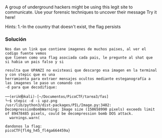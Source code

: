 A group of underground hackers might be using this legit site to communicate. Use your forensic techniques to uncover their message Try it here!

Hints:
1.-In the country that doesn't exist, the flag persists

### Solución

```
Nos dan un link que contiene imagenes de muchos paises, al ver el codigo fuente vemos 
que tienen como una flag asociada cada pais, le pregunte al shat que si habia un pais falso y si

resulta que UPANZI no existeasi que descargo esa imagen en la terminal y con stepic que es una
herramienta para extraer mensajes ocultos mediante esteganografía a las imagenes le paso un comando con
-d para que decodifique:

──(erik㉿kali)-[~/Documentos/PicoCTF/tarea3/fas]
└─$ stepic -d -i upz.png
/usr/lib/python3/dist-packages/PIL/Image.py:3402: DecompressionBombWarning: Image size (150658990 pixels) exceeds limit of 89478485 pixels, could be decompression bomb DOS attack.
  warnings.warn(
  
dandonos la flag:
picoCTF{fl4g_h45_fl4ga664459a}         
```